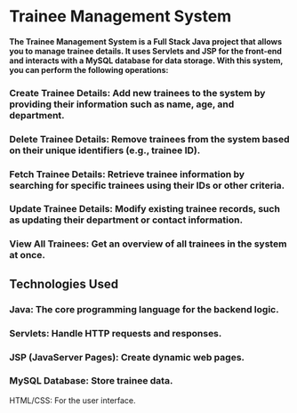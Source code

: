# Trainee Management System

#### The Trainee Management System is a Full Stack Java project that allows you to manage trainee details. It uses Servlets and JSP for the front-end and interacts with a MySQL database for data storage. With this system, you can perform the following operations:

### Create Trainee Details: Add new trainees to the system by providing their information such as name, age, and department.
### Delete Trainee Details: Remove trainees from the system based on their unique identifiers (e.g., trainee ID).
### Fetch Trainee Details: Retrieve trainee information by searching for specific trainees using their IDs or other criteria.
### Update Trainee Details: Modify existing trainee records, such as updating their department or contact information.
### View All Trainees: Get an overview of all trainees in the system at once.


## Technologies Used

### Java: The core programming language for the backend logic.

### Servlets: Handle HTTP requests and responses.

### JSP (JavaServer Pages): Create dynamic web pages.

### MySQL Database: Store trainee data.

HTML/CSS: For the user interface.
